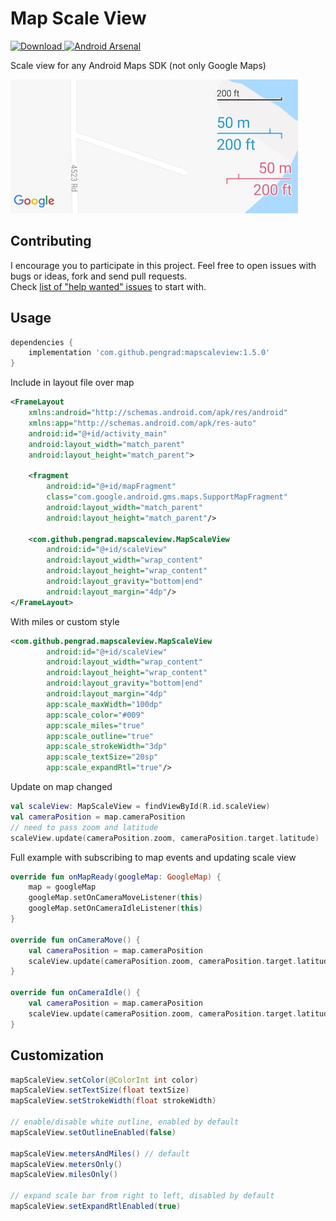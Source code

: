 # Map Scale View
[ ![Download](https://api.bintray.com/packages/pengrad/maven/mapscaleview/images/download.svg) ](https://bintray.com/pengrad/maven/mapscaleview/_latestVersion)
[![Android Arsenal](https://img.shields.io/badge/Android%20Arsenal-MapScaleView-green.svg?style=true)](https://android-arsenal.com/details/1/4541)

Scale view for any Android Maps SDK (not only Google Maps)

![Image](images/image_rtl.png)

## Contributing
I encourage you to participate in this project. Feel free to open issues with bugs or ideas, fork and send pull requests.  
Check [list of "help wanted" issues](https://github.com/pengrad/MapScaleView/issues?q=is%3Aissue+is%3Aopen+label%3A%22help+wanted%22) to start with.

## Usage
```groovy
dependencies {
    implementation 'com.github.pengrad:mapscaleview:1.5.0'
}
```

Include in layout file over map
```xml
<FrameLayout
    xmlns:android="http://schemas.android.com/apk/res/android"
    xmlns:app="http://schemas.android.com/apk/res-auto"
    android:id="@+id/activity_main"
    android:layout_width="match_parent"
    android:layout_height="match_parent">

    <fragment
        android:id="@+id/mapFragment"
        class="com.google.android.gms.maps.SupportMapFragment"
        android:layout_width="match_parent"
        android:layout_height="match_parent"/>

    <com.github.pengrad.mapscaleview.MapScaleView
        android:id="@+id/scaleView"
        android:layout_width="wrap_content"
        android:layout_height="wrap_content"
        android:layout_gravity="bottom|end"
        android:layout_margin="4dp"/>
</FrameLayout>
```

With miles or custom style
```xml
<com.github.pengrad.mapscaleview.MapScaleView
        android:id="@+id/scaleView"
        android:layout_width="wrap_content"
        android:layout_height="wrap_content"
        android:layout_gravity="bottom|end"
        android:layout_margin="4dp"
        app:scale_maxWidth="100dp"
        app:scale_color="#009"
        app:scale_miles="true"
        app:scale_outline="true"
        app:scale_strokeWidth="3dp"
        app:scale_textSize="20sp"
        app:scale_expandRtl="true"/>
```

Update on map changed
```kotlin
val scaleView: MapScaleView = findViewById(R.id.scaleView)
val cameraPosition = map.cameraPosition
// need to pass zoom and latitude
scaleView.update(cameraPosition.zoom, cameraPosition.target.latitude)
```

Full example with subscribing to map events and updating scale view
```kotlin
override fun onMapReady(googleMap: GoogleMap) {
    map = googleMap
    googleMap.setOnCameraMoveListener(this)
    googleMap.setOnCameraIdleListener(this)
}

override fun onCameraMove() {
    val cameraPosition = map.cameraPosition
    scaleView.update(cameraPosition.zoom, cameraPosition.target.latitude)
}

override fun onCameraIdle() {
    val cameraPosition = map.cameraPosition
    scaleView.update(cameraPosition.zoom, cameraPosition.target.latitude)
}
```

## Customization
```java
mapScaleView.setColor(@ColorInt int color)
mapScaleView.setTextSize(float textSize)
mapScaleView.setStrokeWidth(float strokeWidth)

// enable/disable white outline, enabled by default
mapScaleView.setOutlineEnabled(false)

mapScaleView.metersAndMiles() // default
mapScaleView.metersOnly()
mapScaleView.milesOnly()

// expand scale bar from right to left, disabled by default
mapScaleView.setExpandRtlEnabled(true)
```
